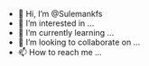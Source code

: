 - 👋 Hi, I’m @Sulemankfs
- 👀 I’m interested in ...
- 🌱 I’m currently learning ...
- 💞️ I’m looking to collaborate on ...
- 📫 How to reach me ...

<!---
Sulemankfs/Sulemankfs is a ✨ special ✨ repository because its `README.md` (this file) appears on your GitHub profile.
You can click the Preview link to take a look at your changes.
--->
